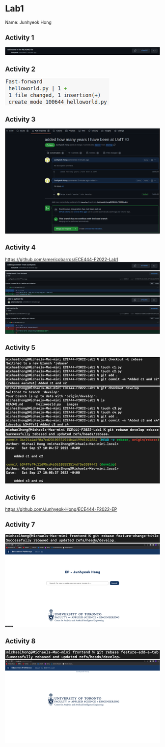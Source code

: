 # Lab1

Name: Junhyeok Hong

## Activity 1

![](images/activity1.png)

## Activity 2

![](images/activity2.png)

## Activity 3

![](images/activity3.png)

## Activity 4

https://github.com/americobarros/ECE444-F2022-Lab1
![](images/activity4_1.png)
![](images/activity4_2.png)
![](images/activity4_3.png)
![](images/activity4_4.png)

## Activity 5

![](images/activity5_1.png)
![](images/activity5_2.png)
![](images/activity5_3.png)
![](images/activity5_4.png)

## Activity 6

https://github.com/Junhyeok-Hong/ECE444-F2022-EP

## Activity 7

![](images/activity7_1.png)
![](images/activity7_2.png)

## Activity 8

![](images/activity8_1.png)
![](images/activity8_2.png)
